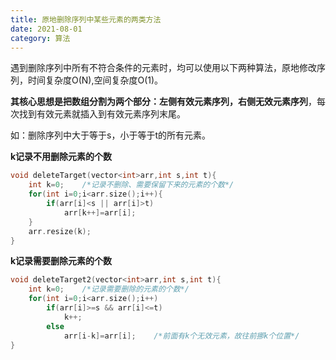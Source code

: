 ```yaml
---
title: 原地删除序列中某些元素的两类方法
date: 2021-08-01
category: 算法
---
```


遇到删除序列中所有不符合条件的元素时，均可以使用以下两种算法，原地修改序列，时间复杂度O(N),空间复杂度O(1)。

**其核心思想是把数组分割为两个部分：左侧有效元素序列，右侧无效元素序列**，每次找到有效元素就插入到有效元素序列末尾。

<!--more-->

如：删除序列中大于等于s，小于等于t的所有元素。

**k记录不用删除元素的个数**

```cpp
void deleteTarget(vector<int>arr,int s,int t){
    int k=0;    /*记录不删除、需要保留下来的元素的个数*/
    for(int i=0;i<arr.size();i++){
        if(arr[i]<s || arr[i]>t)
            arr[k++]=arr[i];
    }
    arr.resize(k);
}
```

**k记录需要删除元素的个数**
```cpp
void deleteTarget2(vector<int>arr,int s,int t){
    int k=0;    /*记录需要删除的元素的个数*/
    for(int i=0;i<arr.size();i++)
        if(arr[i]>=s && arr[i]<=t)
            k++;
        else
            arr[i-k]=arr[i];    /*前面有k个无效元素，故往前挪k个位置*/
}

```
